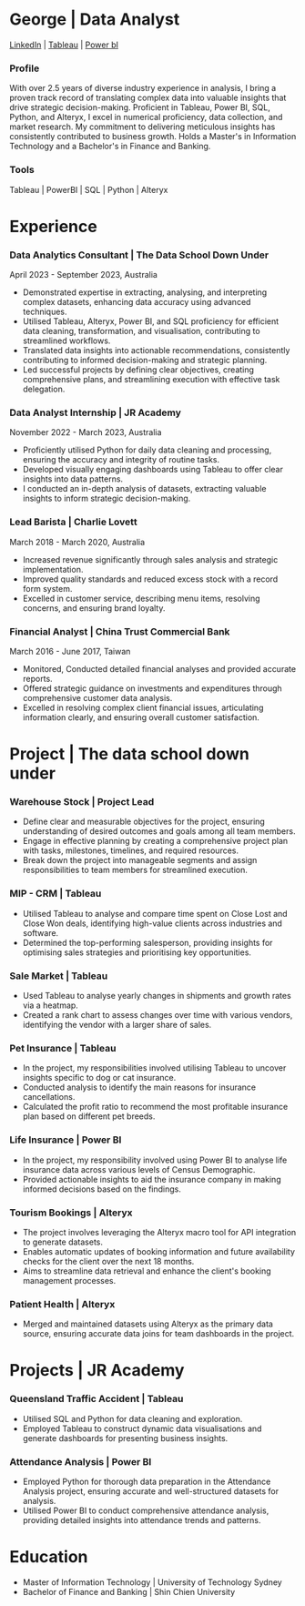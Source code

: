 # George | Data Analyst
[LinkedIn](https://www.linkedin.com/in/georgelee322/) | [Tableau](https://public.tableau.com/app/profile/george.lee0322/vizzes) | [Power bI](https://www.novypro.com/profile_projects/georgelee) 

### Profile
With over 2.5 years of diverse industry experience in analysis, I bring a proven track record of translating complex data into valuable insights that drive strategic decision-making. Proficient in Tableau, Power BI, SQL, Python, and Alteryx, I excel in numerical proficiency, data collection, and market research. My commitment to delivering meticulous insights has consistently contributed to business growth. Holds a Master's in Information Technology and a Bachelor's in Finance and Banking.
### Tools
Tableau | PowerBI | SQL | Python | Alteryx

# Experience
### **Data Analytics Consultant | The Data School Down Under**
April 2023 -  September 2023, Australia
- Demonstrated expertise in extracting, analysing, and interpreting complex datasets, enhancing data accuracy using advanced techniques.
- Utilised Tableau, Alteryx, Power BI, and SQL proficiency for efficient data cleaning, transformation, and visualisation, contributing to streamlined workflows.
- Translated data insights into actionable recommendations, consistently contributing to informed decision-making and strategic planning.
- Led successful projects by defining clear objectives, creating comprehensive plans, and streamlining execution with effective task delegation.

### **Data Analyst Internship | JR Academy**
November 2022 - March 2023, Australia
- Proficiently utilised Python for daily data cleaning and processing, ensuring the accuracy and integrity of routine tasks.
- Developed visually engaging dashboards using Tableau to offer clear insights into data patterns.
- I conducted an in-depth analysis of datasets, extracting valuable insights to inform strategic decision-making.

### **Lead Barista | Charlie Lovett** 
March 2018 - March 2020, Australia
- Increased revenue significantly through sales analysis and strategic implementation.
- Improved quality standards and reduced excess stock with a record form system.
- Excelled in customer service, describing menu items, resolving concerns, and ensuring brand loyalty.

### **Financial Analyst | China Trust Commercial Bank**
March 2016 - June 2017, Taiwan
- Monitored, Conducted detailed financial analyses and provided accurate reports.
- Offered strategic guidance on investments and expenditures through comprehensive customer data analysis.
- Excelled in resolving complex client financial issues, articulating information clearly, and ensuring overall customer satisfaction.

# Project | The data school down under
### Warehouse Stock | Project Lead
- Define clear and measurable objectives for the project, ensuring understanding of desired outcomes and goals among all team members.
- Engage in effective planning by creating a comprehensive project plan with tasks, milestones, timelines, and required resources.
- Break down the project into manageable segments and assign responsibilities to team members for streamlined execution.

### MIP - CRM | Tableau
- Utilised Tableau to analyse and compare time spent on Close Lost and Close Won deals, identifying high-value clients across industries and software.
- Determined the top-performing salesperson, providing insights for optimising sales strategies and prioritising key opportunities.

### Sale Market | Tableau
- Used Tableau to analyse yearly changes in shipments and growth rates via a heatmap.
- Created a rank chart to assess changes over time with various vendors, identifying the vendor with a larger share of sales.

### Pet Insurance | Tableau
- In the project, my responsibilities involved utilising Tableau to uncover insights specific to dog or cat insurance.
- Conducted analysis to identify the main reasons for insurance cancellations.
- Calculated the profit ratio to recommend the most profitable insurance plan based on different pet breeds.

### Life Insurance |  Power BI
- In the project, my responsibility involved using Power BI to analyse life insurance data across various levels of Census Demographic.
- Provided actionable insights to aid the insurance company in making informed decisions based on the findings.

### Tourism Bookings | Alteryx
- The project involves leveraging the Alteryx macro tool for API integration to generate datasets.
- Enables automatic updates of booking information and future availability checks for the client over the next 18 months.
- Aims to streamline data retrieval and enhance the client's booking management processes.

### Patient Health | Alteryx
- Merged and maintained datasets using Alteryx as the primary data source, ensuring accurate data joins for team dashboards in the project.

# Projects | JR Academy

### Queensland Traffic Accident |  Tableau
- Utilised SQL and Python for data cleaning and exploration.
- Employed Tableau to construct dynamic data visualisations and generate dashboards for presenting business insights.

### Attendance Analysis | Power BI 
- Employed Python for thorough data preparation in the Attendance Analysis project, ensuring accurate and well-structured datasets for analysis.
- Utilised Power BI to conduct comprehensive attendance analysis, providing detailed insights into attendance trends and patterns.
 
# Education
- Master of Information Technology | University of Technology Sydney
- Bachelor of Finance and Banking | Shin Chien University
